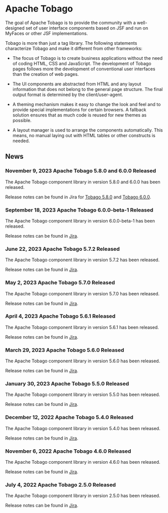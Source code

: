 # Apache Tobago

The goal of Apache Tobago is to provide the community with a well-designed set of user
interface components based on JSF and run on MyFaces or other JSF implementations.

Tobago is more than just a tag library. The following statements characterize Tobago and make
it different from other frameworks:

* The focus of Tobago is to create business applications without the need of coding
  HTML, CSS and JavaScript. The development of Tobago pages follows more the development of
  conventional user interfaces than the creation of web pages.

* The UI components are abstracted from HTML and any layout information that does
  not belong to the general page structure. The final output format is determined
  by the client/user-agent.

* A theming mechanism makes it easy to change the look and feel and to provide
  special implementations for certain browsers. A fallback solution ensures that
  as much code is reused for new themes as possible.

* A layout manager is used to arrange the components automatically. This means, no
  manual laying out with HTML tables or other constructs is needed.

## News

### November 9, 2023 Apache Tobago 5.8.0 and 6.0.0 Released

The Apache Tobago component library in version 5.8.0 and 6.0.0 has been released.

Release notes can be found in Jira for
[Tobago 5.8.0](https://issues.apache.org/jira/projects/TOBAGO/versions/12353182)
and
[Tobago 6.0.0](https://issues.apache.org/jira/projects/TOBAGO/versions/12350675).

### September 18, 2023 Apache Tobago 6.0.0-beta-1 Released

The Apache Tobago component library in version 6.0.0-beta-1 has been released.

Release notes can be found in
[Jira](https://issues.apache.org/jira/projects/TOBAGO/versions/12353634).

### June 22, 2023 Apache Tobago 5.7.2 Released

The Apache Tobago component library in version 5.7.2 has been released.

Release notes can be found in
[Jira](https://issues.apache.org/jira/projects/TOBAGO/versions/12353344).

### May 2, 2023 Apache Tobago 5.7.0 Released

The Apache Tobago component library in version 5.7.0 has been released.

Release notes can be found in
[Jira](https://issues.apache.org/jira/projects/TOBAGO/versions/12352928).

### April 4, 2023 Apache Tobago 5.6.1 Released

The Apache Tobago component library in version 5.6.1 has been released.

Release notes can be found in
[Jira](https://issues.apache.org/jira/projects/TOBAGO/versions/12353083).

### March 29, 2023 Apache Tobago 5.6.0 Released

The Apache Tobago component library in version 5.6.0 has been released.

Release notes can be found in
[Jira](https://issues.apache.org/jira/projects/TOBAGO/versions/12352743).

### January 30, 2023 Apache Tobago 5.5.0 Released

The Apache Tobago component library in version 5.5.0 has been released.

Release notes can be found in
[Jira](https://issues.apache.org/jira/projects/TOBAGO/versions/12352597).

### December 12, 2022 Apache Tobago 5.4.0 Released

The Apache Tobago component library in version 5.4.0 has been released.

Release notes can be found in
[Jira](https://issues.apache.org/jira/projects/TOBAGO/versions/12352274).

### November 6, 2022 Apache Tobago 4.6.0 Released

The Apache Tobago component library in version 4.6.0 has been released.

Release notes can be found in
[Jira](https://issues.apache.org/jira/projects/TOBAGO/versions/12352084).

### July 4, 2022 Apache Tobago 2.5.0 Released

The Apache Tobago component library in version 2.5.0 has been released.

Release notes can be found in
[Jira](https://issues.apache.org/jira/projects/TOBAGO/versions/12345962).
